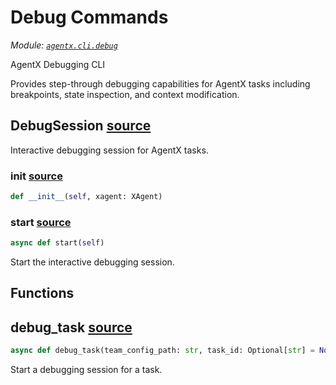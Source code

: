 # Debug Commands

*Module: [`agentx.cli.debug`](https://github.com/dustland/agentx/blob/main/src/agentx/cli/debug.py)*

AgentX Debugging CLI

Provides step-through debugging capabilities for AgentX tasks including
breakpoints, state inspection, and context modification.

## DebugSession <a href="https://github.com/dustland/agentx/blob/main/src/agentx/cli/debug.py#L20" class="source-link" title="View source code">source</a>

Interactive debugging session for AgentX tasks.

### __init__ <a href="https://github.com/dustland/agentx/blob/main/src/agentx/cli/debug.py#L23" class="source-link" title="View source code">source</a>

```python
def __init__(self, xagent: XAgent)
```
### start <a href="https://github.com/dustland/agentx/blob/main/src/agentx/cli/debug.py#L28" class="source-link" title="View source code">source</a>

```python
async def start(self)
```

Start the interactive debugging session.

## Functions

## debug_task <a href="https://github.com/dustland/agentx/blob/main/src/agentx/cli/debug.py#L263" class="source-link" title="View source code">source</a>

```python
async def debug_task(team_config_path: str, task_id: Optional[str] = None, taskspace_dir: Optional[str] = None)
```

Start a debugging session for a task.
